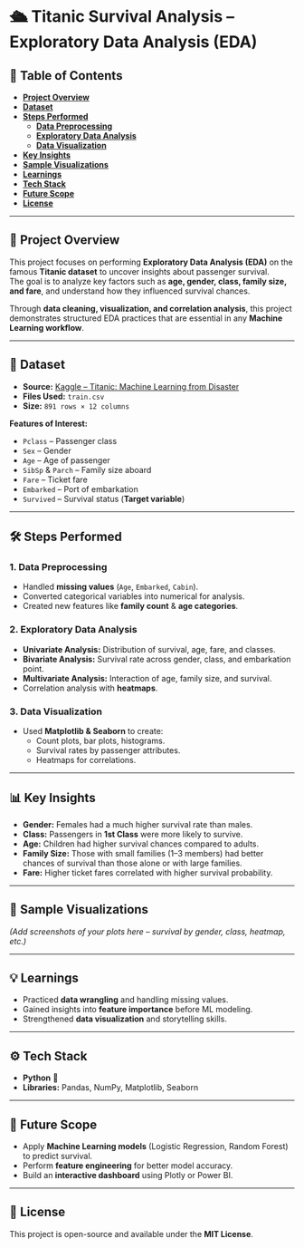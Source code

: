 # 🛳️ **Titanic Survival Analysis – Exploratory Data Analysis (EDA)**

## 📑 **Table of Contents**
- [**Project Overview**](#-project-overview)  
- [**Dataset**](#-dataset)  
- [**Steps Performed**](#-steps-performed)  
  - [**Data Preprocessing**](#1-data-preprocessing)  
  - [**Exploratory Data Analysis**](#2-exploratory-data-analysis)  
  - [**Data Visualization**](#3-data-visualization)  
- [**Key Insights**](#-key-insights)  
- [**Sample Visualizations**](#-sample-visualizations)  
- [**Learnings**](#-learnings)  
- [**Tech Stack**](#-tech-stack)  
- [**Future Scope**](#-future-scope)  
- [**License**](#-license)  

---

## 📌 **Project Overview**
This project focuses on performing **Exploratory Data Analysis (EDA)** on the famous **Titanic dataset** to uncover insights about passenger survival.  
The goal is to analyze key factors such as **age, gender, class, family size, and fare**, and understand how they influenced survival chances.  

Through **data cleaning, visualization, and correlation analysis**, this project demonstrates structured EDA practices that are essential in any **Machine Learning workflow**.

---

## 📂 **Dataset**
- **Source:** [Kaggle – Titanic: Machine Learning from Disaster](https://www.kaggle.com/c/titanic/data)  
- **Files Used:** `train.csv`  
- **Size:** `891 rows × 12 columns`  

**Features of Interest:**  
- `Pclass` – Passenger class  
- `Sex` – Gender  
- `Age` – Age of passenger  
- `SibSp` & `Parch` – Family size aboard  
- `Fare` – Ticket fare  
- `Embarked` – Port of embarkation  
- `Survived` – Survival status (**Target variable**)  

---

## 🛠️ **Steps Performed**

### 1. **Data Preprocessing**
- Handled **missing values** (`Age`, `Embarked`, `Cabin`).  
- Converted categorical variables into numerical for analysis.  
- Created new features like **family count** & **age categories**.  

### 2. **Exploratory Data Analysis**
- **Univariate Analysis:** Distribution of survival, age, fare, and classes.  
- **Bivariate Analysis:** Survival rate across gender, class, and embarkation point.  
- **Multivariate Analysis:** Interaction of age, family size, and survival.  
- Correlation analysis with **heatmaps**.  

### 3. **Data Visualization**
- Used **Matplotlib & Seaborn** to create:  
  - Count plots, bar plots, histograms.  
  - Survival rates by passenger attributes.  
  - Heatmaps for correlations.  

---

## 📊 **Key Insights**
- **Gender:** Females had a much higher survival rate than males.  
- **Class:** Passengers in **1st Class** were more likely to survive.  
- **Age:** Children had higher survival chances compared to adults.  
- **Family Size:** Those with small families (1–3 members) had better chances of survival than those alone or with large families.  
- **Fare:** Higher ticket fares correlated with higher survival probability.  

---

## 📸 **Sample Visualizations**
*(Add screenshots of your plots here – survival by gender, class, heatmap, etc.)*  

---

## 💡 **Learnings**
- Practiced **data wrangling** and handling missing values.  
- Gained insights into **feature importance** before ML modeling.  
- Strengthened **data visualization** and storytelling skills.  

---

## ⚙️ **Tech Stack**
- **Python** 🐍  
- **Libraries:** Pandas, NumPy, Matplotlib, Seaborn  

---

## 🚀 **Future Scope**
- Apply **Machine Learning models** (Logistic Regression, Random Forest) to predict survival.  
- Perform **feature engineering** for better model accuracy.  
- Build an **interactive dashboard** using Plotly or Power BI.  

---

## 📜 **License**
This project is open-source and available under the **MIT License**.  
